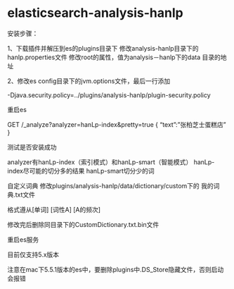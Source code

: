 # elasticsearch-analysis-hanlp

安装步骤： 

1、下载插件并解压到es的plugins目录下
   修改analysis-hanlp目录下的hanlp.properties文件
   修改root的属性，值为analysis－hanlp下的data 目录的地址

2、修改es config目录下的jvm.options文件，最后一行添加

-Djava.security.policy=../plugins/analysis-hanlp/plugin-security.policy


重启es


GET /_analyze?analyzer=hanLp-index&pretty=true 
{ 
“text”:”张柏芝士蛋糕店” 
}

测试是否安装成功

analyzer有hanLp-index（索引模式）和hanLp-smart（智能模式）
hanLp-index尽可能的切分多的结果
hanLp-smart切分少的词

自定义词典
修改plugins/analysis-hanlp/data/dictionary/custom下的 我的词典.txt文件

格式遵从[单词] [词性A] [A的频次]

修改完后删除同目录下的CustomDictionary.txt.bin文件

重启es服务

目前仅支持5.x版本

注意在mac下5.5.1版本的es中，要删除plugins中.DS_Store隐藏文件，否则启动会报错
